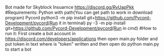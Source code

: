 Bot made for Skyblock Insuarnce https://discord.gg/RvUapPkk
#Requirements:
Python with path(You can get path to work in download program)
Pycord 
python3 -m pip install git+https://github.com/Pycord-Development/pycord(Run it in terminal)
py -3 -m pip install git+https://github.com/Pycord-Development/pycord(Run in cmd)
#How to run it:
First create a bot account in https://discord.com/developers/applications then open main.py folder and put token in text where is "token" written and then open do 
python main.py to start a bot
